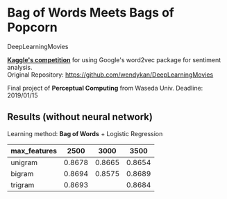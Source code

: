 # Bag of Words Meets Bags of Popcorn

DeepLearningMovies 

[**Kaggle's competition**](https://www.kaggle.com/c/word2vec-nlp-tutorial) for using Google's word2vec package for sentiment analysis.  
Original Repository: https://github.com/wendykan/DeepLearningMovies  
  

Final project of **Perceptual Computing** from Waseda Univ.
Deadline: 2019/01/15


## Results (without neural network)

Learning method: **Bag of Words** + Logistic Regression

max_features | 2500 | 3000 | 3500
--- | --- | --- | ---
unigram | 0.8678 | 0.8665 | 0.8654
bigram | 0.8694 | 0.8575 | 0.8689
trigram | 0.8693 |  | 0.8684
